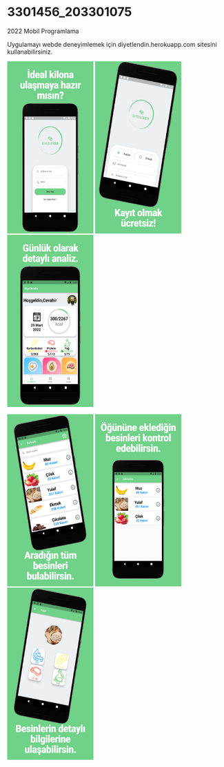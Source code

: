 # 3301456_203301075
2022 Mobil Programlama

Uygulamayı webde deneyimlemek için diyetlendin.herokuapp.com sitesini kullanabilirsiniz.

<img src="https://github.com/necatdede/3301456_203301075/blob/main/images/screenshot1.png" width="200" height="400"/> <img src="https://github.com/necatdede/3301456_203301075/blob/main/images/screenshot2.png" width="200" height="400"/> <img src="https://github.com/necatdede/3301456_203301075/blob/main/images/screenshot3.png" width="200" height="400"/>

<img src="https://github.com/necatdede/3301456_203301075/blob/main/images/screenshot4.png" width="200" height="400"/> <img src="https://github.com/necatdede/3301456_203301075/blob/main/images/screenshot5.png" width="200" height="400"/> <img src="https://github.com/necatdede/3301456_203301075/blob/main/images/screenshot6.png" width="200" height="400"/>
